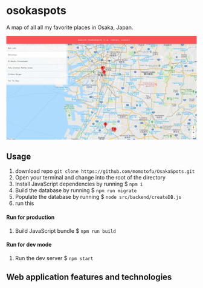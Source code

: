 # osokaspots
A map of all all my favorite places in Osaka, Japan.

![Alt text](/app_screen_shot.png?raw=true "App Screen Shot")

## Usage
1. download repo `git clone https://github.com/momotofu/OsakaSpots.git`
2. Open your terminal and change into the root of the directory
3. Install JavaScript dependencies by running $ `npm i`
4. Build the database by running $ `npm run migrate`
5. Populate the database by running $ `node src/backend/createDB.js`
6. run this

#### Run for production
1. Build JavaScript bundle $ `npm run build`

#### Run for dev mode
1. Run the dev server $ `npm start`

## Web application features and technologies
